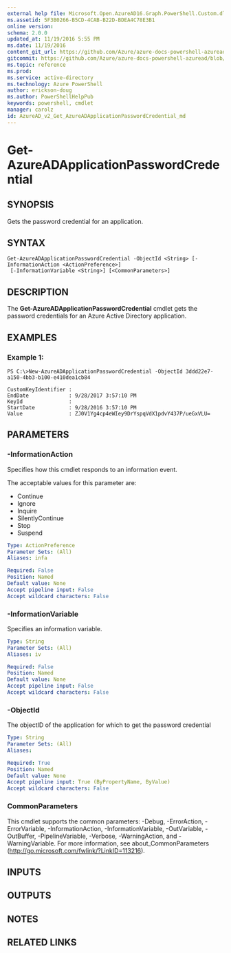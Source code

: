 ```yaml
---
external help file: Microsoft.Open.AzureAD16.Graph.PowerShell.Custom.dll-Help.xml
ms.assetid: 5F3B0266-B5CD-4CAB-B22D-BDEA4C78E3B1
online version: 
schema: 2.0.0
updated_at: 11/19/2016 5:55 PM
ms.date: 11/19/2016
content_git_url: https://github.com/Azure/azure-docs-powershell-azuread/blob/master/Azure%20AD%20Cmdlets/AzureAD/v2/Get-AzureADApplicationPasswordCredential.md
gitcommit: https://github.com/Azure/azure-docs-powershell-azuread/blob/78576a00e7eab32d13180fb832c5e222accdc9ce/Azure%20AD%20Cmdlets/AzureAD/v2/Get-AzureADApplicationPasswordCredential.md
ms.topic: reference
ms.prod: 
ms.service: active-directory
ms.technology: Azure PowerShell
author: erickson-doug
ms.author: PowerShellHelpPub
keywords: powershell, cmdlet
manager: carolz
id: AzureAD_v2_Get_AzureADApplicationPasswordCredential_md
---
```


# Get-AzureADApplicationPasswordCredential

## SYNOPSIS
Gets the password credential for an application.

## SYNTAX

```
Get-AzureADApplicationPasswordCredential -ObjectId <String> [-InformationAction <ActionPreference>]
 [-InformationVariable <String>] [<CommonParameters>]
```

## DESCRIPTION
The **Get-AzureADApplicationPasswordCredential** cmdlet gets the password credentials for an Azure Active Directory application.

## EXAMPLES

### Example 1:
```
PS C:\>New-AzureADApplicationPasswordCredential -ObjectId 3ddd22e7-a150-4bb3-b100-e410dea1cb84

CustomKeyIdentifier :
EndDate             : 9/28/2017 3:57:10 PM
KeyId               :
StartDate           : 9/28/2016 3:57:10 PM
Value               : ZJ0V1Yg4cp4eWIey9DrYspqVdX1pdvY437P/ueGxVLU=
```

## PARAMETERS

### -InformationAction
Specifies how this cmdlet responds to an information event.

The acceptable values for this parameter are:

- Continue
- Ignore
- Inquire
- SilentlyContinue
- Stop
- Suspend

```yaml
Type: ActionPreference
Parameter Sets: (All)
Aliases: infa

Required: False
Position: Named
Default value: None
Accept pipeline input: False
Accept wildcard characters: False
```

### -InformationVariable
Specifies an information variable.

```yaml
Type: String
Parameter Sets: (All)
Aliases: iv

Required: False
Position: Named
Default value: None
Accept pipeline input: False
Accept wildcard characters: False
```

### -ObjectId
The objectID of the application for which to get the password credential

```yaml
Type: String
Parameter Sets: (All)
Aliases: 

Required: True
Position: Named
Default value: None
Accept pipeline input: True (ByPropertyName, ByValue)
Accept wildcard characters: False
```

### CommonParameters
This cmdlet supports the common parameters: -Debug, -ErrorAction, -ErrorVariable, -InformationAction, -InformationVariable, -OutVariable, -OutBuffer, -PipelineVariable, -Verbose, -WarningAction, and -WarningVariable. For more information, see about_CommonParameters (http://go.microsoft.com/fwlink/?LinkID=113216).

## INPUTS

## OUTPUTS

## NOTES

## RELATED LINKS

